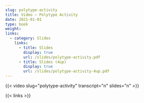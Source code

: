 ```yaml
---
slug: polytype-activity
title: Video — Polytype Activity
date: 2021-01-01
type: book
weight:
links:
  - category: Slides
    links:
      - title: Slides
        display: true
        url: /slides/polytype-activity.pdf
      - title: Slides (4up)
        display: true
        url: /slides/polytype-activity-4up.pdf
---
```

{{< video slug="polytype-activity" transcript="n" slides="n" >}}

{{< links >}}

